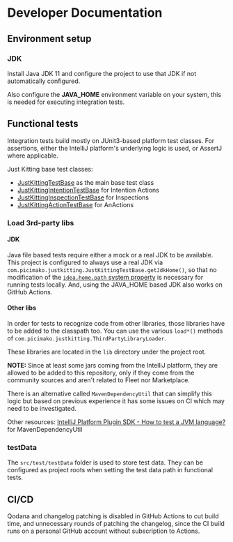 # Developer Documentation

## Environment setup

### JDK

Install Java JDK 11 and configure the project to use that JDK if not automatically configured.

Also configure the **JAVA_HOME** environment variable on your system, this is needed for executing integration tests.

## Functional tests

Integration tests build mostly on JUnit3-based platform test classes. For assertions, either the IntelliJ platform's underlying logic is used, or AssertJ
where applicable.

Just Kitting base test classes:
- [JustKittingTestBase](../src/test/java/com/picimako/justkitting/JustKittingTestBase.java) as the main base test class
- [JustKittingIntentionTestBase](../src/test/java/com/picimako/justkitting/intention/JustKittingIntentionTestBase.java) for Intention Actions
- [JustKittingInspectionTestBase](../src/test/java/com/picimako/justkitting/inspection/JustKittingInspectionTestBase.java) for Inspections
- [JustKittingActionTestBase](../src/test/java/com/picimako/justkitting/action/JustKittingActionTestBase.java) for AnActions

### Load 3rd-party libs

#### JDK

Java file based tests require either a mock or a real JDK to be available. This project is configured to always use a real JDK via `com.picimako.justkitting.JustKittingTestBase.getJdkHome()`,
so that no modification of the [`idea.home.path` system property](https://plugins.jetbrains.com/docs/intellij/code-inspections.html#inspection-unit-test) is necessary for running tests locally.
And, using the JAVA_HOME based JDK also works on GitHub Actions.

#### Other libs

In order for tests to recognize code from other libraries, those libraries have to be added to the classpath too. You can use the various
`load*()` methods of `com.picimako.justkitting.ThirdPartyLibraryLoader`.

These libraries are located in the `lib` directory under the project root.

**NOTE:** Since at least some jars coming from the IntelliJ platform, they are allowed to be added to this repository, only if they come from the community sources and aren't related to Fleet nor Marketplace.  

There is an alternative called `MavenDependencyUtil` that can simplify this logic but based on previous experience it has some issues on CI which may need to be investigated.

Other resources: [IntelliJ Platform Plugin SDK - How to test a JVM language?](https://plugins.jetbrains.com/docs/intellij/testing-faq.html#how-to-test-a-jvm-language) for MavenDependencyUtil

### testData

The `src/test/testData` folder is used to store test data. They can be configured as project roots when setting the test data path in functional tests.

## CI/CD

Qodana and changelog patching is disabled in GitHub Actions to cut build time, and unnecessary rounds of patching the changelog,
since the CI build runs on a personal GitHub account without subscription to Actions.  
